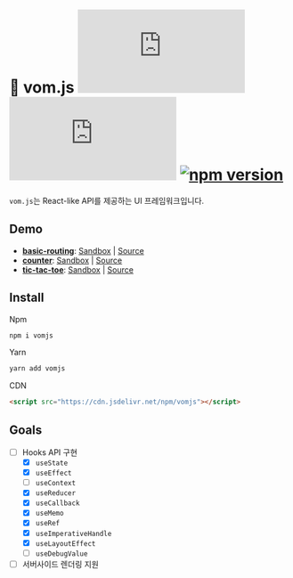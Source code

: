 # :eyes: vom.js [![gzip size](https://img.badgesize.io/https://cdn.jsdelivr.net/npm/vomjs/dist/vom.js?label=gzip&compression=gzip)](https://cdn.jsdelivr.net/npm/vomjs/dist/vom.js) [![brotli size](https://img.badgesize.io/https://cdn.jsdelivr.net/npm/vomjs/dist/vom.js?label=brotli&compression=brotli)](https://cdn.jsdelivr.net/npm/vomjs/dist/vom.js) [![npm version](https://img.shields.io/npm/v/vomjs)](https://npmjs.com/package/vomjs)

`vom.js`는 React-like API를 제공하는 UI 프레임워크입니다.


## Demo

- [**basic-routing**](https://5ek46.csb.app): [Sandbox](https://codesandbox.io/s/5ek46) | [Source](examples/basic-routing)
- [**counter**](https://g98c9.csb.app): [Sandbox](https://codesandbox.io/s/g98c9) | [Source](examples/counter)
- [**tic-tac-toe**](https://ni9yt.csb.app): [Sandbox](https://codesandbox.io/s/ni9yt) | [Source](examples/tic-tac-toe)

## Install

Npm
```sh
npm i vomjs
```

Yarn
```sh
yarn add vomjs
```

CDN
```html
<script src="https://cdn.jsdelivr.net/npm/vomjs"></script>
```

## Goals
- [ ] Hooks API 구현
  - [x] `useState`
  - [x] `useEffect`
  - [ ] `useContext`
  - [x] `useReducer`
  - [x] `useCallback`
  - [x] `useMemo`
  - [x] `useRef`
  - [x] `useImperativeHandle`
  - [x] `useLayoutEffect`
  - [ ] `useDebugValue`
- [ ] 서버사이드 렌더링 지원
